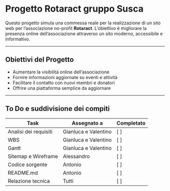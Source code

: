 # Progetto Rotaract gruppo Susca

Questo progetto simula una commessa reale per la realizzazione di un sito web per l’associazione no-profit **Rotaract**. L’obiettivo è migliorare la presenza online dell’associazione attraverso un sito moderno, accessibile e informativo.

---

## Obiettivi del Progetto

- Aumentare la visibilità online dell’associazione
- Fornire informazioni aggiornate su eventi e attività
- Facilitare il contatto con nuovi membri e donatori
- Offrire una piattaforma semplice da aggiornare

---

## To Do e suddivisione dei compiti

| Task                       | Assegnato a          | Completato |
|----------------------------|----------------------|------------|
| Analisi dei requisiti      | Gianluca e Valentino | [ ]        |
| WBS                        | Gianluca e Valentino | [ ]        |
| Gantt                      | Gianluca e Valentino | [ ]        |
| Sitemap e Wireframe        | Alessandro           | [ ]        |
| Codice sorgente            | Antonio              | [ ]        |
| README.md                  | Antonio              | [ ]        |
| Relazione tecnica          | Tutti                | [ ]        |
